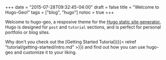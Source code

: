 +++
date = "2015-07-28T09:32:45-04:00"
draft = false
title = "Welcome to Hugo-Geo!"
tags = ["blog", "hugo"]
notoc = true
+++

Welcome to hugo-geo, a resposive theme for the [Hugo static site generator.](http://gohugo.io) Hugo is designed for `post` and `tutorial` sections, and is perfect for personal
portfolio or blog sites.

Why don't you check out the [Getting Started Tutorial]({{< relref "tutorial/getting-started/intro.md" >}}) and find out how you can use hugo-geo and customize it to your liking.